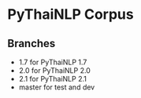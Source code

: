 # PyThaiNLP Corpus

## Branches

- 1.7 for PyThaiNLP 1.7
- 2.0 for PyThaiNLP 2.0
- 2.1 for PyThaiNLP 2.1
- master for test and dev
